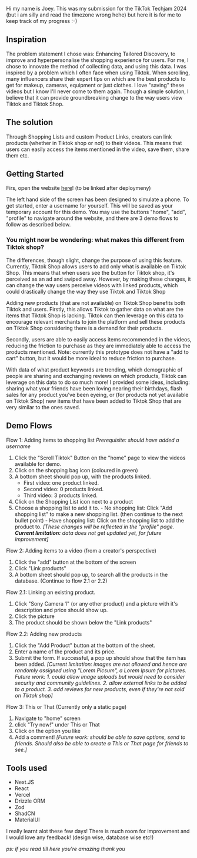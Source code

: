 Hi my name is Joey. This was my submission for the TikTok Techjam 2024 (but i am silly and read the timezone wrong hehe) but here it is for me to keep track of my progress :-)

## Inspiration

The problem statement I chose was: Enhancing Tailored Discovery, to improve and hyperpersonalise the shopping experience for users. For me, I chose to innovate the method of collecting data, and using this data. I was inspired by a problem which I often face when using Tiktok. When scrolling, many influencers share their expert tips on which are the best products to get for makeup, cameras, equipment or just clothes. I love "saving" these videos but I know I'll never come to them again.
Though a simple solution, I believe that it can provide groundbreaking change to the way users view Tiktok and Tiktok Shop.

## The solution

Through Shopping Lists and custom Product Links, creators can link products (whether in Tiktok shop or not) to their videos. This means that users can easily access the items mentioned in the video, save them, share them etc.

## Getting Started

Firs, open the website [here]()! (to be linked after deploymeny)

The left hand side of the screen has been designed to simulate a phone. To get started, enter a username for yourself. This will be saved as your temporary account for this demo.
You may use the buttons "home", "add", "profile" to navigate around the website, and there are 3 demo flows to follow as described below.

### You might now be wondering: what makes this different from Tiktok shop?

The differences, though slight, change the purpose of using this feature.
Currently, Tiktok Shop allows users to add only what is available on Tiktok Shop. This means that when users see the button for Tiktok shop, it's perceived as an ad and swiped away.
However, by making these changes, it can change the way users perceive videos with linked products, which could drastically change the way they use Tiktok and Tiktok Shop

Adding new products (that are not available) on Tiktok Shop benefits both Tiktok and users.
Firstly, this allows Tiktok to gather data on what are the items that Tiktok Shop is lacking. Tiktok can then leverage on this data to encourage relevant merchants to join the platform and sell these products on Tiktok Shop considering there is a demand for their products.

Secondly, users are able to easily access items recommended in the videos, reducing the friction to purchase as they are immediately able to access the products mentioned. Note: currently this prototype does not have a "add to cart" button, but it would be more ideal to reduce friction to purchase.

With data of what product keywords are trending, which demographic of people are sharing and exchanging reviews on which products, Tiktok can leverage on this data to do so much more! I provided some ideas, including: sharing what your friends have been loving nearing their birthdays, flash sales for any product you've been eyeing, or (for products not yet available on Tiktok Shop) new items that have been added to Tiktok Shop that are very similar to the ones saved.

## Demo Flows

Flow 1: Adding items to shopping list
_Prerequisite: should have added a username_

1. Click the "Scroll Tiktok" Button on the "home" page to view the videos available for demo.
2. Click on the shopping bag icon (coloured in green)
3. A bottom sheet should pop up, with the products linked.
   - First video: one product linked.
   - Second video: 0 products linked.
   - Third video: 3 products linked.
4. Click on the Shopping List icon next to a product
5. Choose a shopping list to add it to. - No shopping list: Click "Add shopping list" to make a new shopping list. (then continue to the next bullet point) - Have shopping list: Click on the shopping list to add the product to.
   _[These changes will be reflected in the "profile" page. **Current limitation:** data does not get updated yet, for future improvement]_

Flow 2: Adding items to a video (from a creator's perspective)

1. Click the "add" button at the bottom of the screen
2. Click "Link products"
3. A bottom sheet should pop up, to search all the products in the database.
   (Continue to flow 2.1 or 2.2)

Flow 2.1: Linking an existing product.

1. Click "Sony Camera 1" (or any other product) and a picture with it's description and price should show up.
2. Click the picture
3. The product should be shown below the "Link products"

Flow 2.2: Adding new products

1. Click the "Add Product" button at the bottom of the sheet.
2. Enter a name of the product and its price.
3. Submit the form. If successful, a pop up should show that the item has been added.
   _[Current limitation: images are not allowed and hence are randomly assigned using "Lorem Picsum", a Lorem Ipsum for pictures. Future work: 1. could allow image uploads but would need to consider security and community guidelines. 2. allow external links to be added to a product. 3. add reviews for new products, even if they're not sold on Tiktok shop]_

Flow 3: This or That (Currently only a static page)

1. Navigate to "home" screen
2. click "Try now!" under This or That
3. Click on the option you like
4. Add a comment!
   _[Future work: should be able to save options, send to friends. Should also be able to create a This or That page for friends to see.]_

## Tools used

- Next.JS
- React
- Vercel
- Drizzle ORM
- Zod
- ShadCN
- MaterialUI

I really learnt alot these few days! There is much room for improvement and I would love any feedback! (design wise, database wise etc!)

_ps: if you read till here you're amazing thank you_

